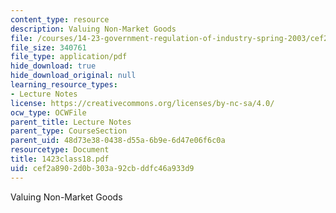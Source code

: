 ```yaml
---
content_type: resource
description: Valuing Non-Market Goods
file: /courses/14-23-government-regulation-of-industry-spring-2003/cef2a8902d0b303a92cbddfc46a933d9_1423class18.pdf
file_size: 340761
file_type: application/pdf
hide_download: true
hide_download_original: null
learning_resource_types:
- Lecture Notes
license: https://creativecommons.org/licenses/by-nc-sa/4.0/
ocw_type: OCWFile
parent_title: Lecture Notes
parent_type: CourseSection
parent_uid: 48d73e38-0438-d55a-6b9e-6d47e06f6c0a
resourcetype: Document
title: 1423class18.pdf
uid: cef2a890-2d0b-303a-92cb-ddfc46a933d9
---
```

Valuing Non-Market Goods